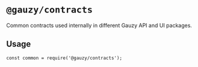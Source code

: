 # `@gauzy/contracts`

Common contracts used internally in different Gauzy API and UI packages.

## Usage

```
const common = require('@gauzy/contracts');

```
